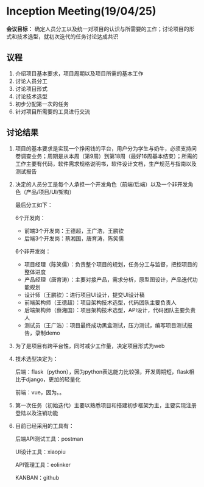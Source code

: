 # Inception Meeting(19/04/25)

**会议目标：** 确定人员分工以及统一对项目的认识与所需要的工作；讨论项目的形式和技术选型，就初次迭代的任务讨论达成共识

## 议程

1. 介绍项目基本要求，项目周期以及项目所需的基本工作
2. 讨论人员分工
3. 讨论项目形式
4. 讨论技术选型
5. 初步分配第一次的任务
6. 针对项目所需要的工具进行交流

## 讨论结果

1. 项目的基本要求是实现一个挣闲钱的平台，用户分为学生与奶牛，必须支持问卷调查业务；周期是从本周（第9周）到第18周（最好16周基本结束）；所需的工作主要有代码，软件需求规格说明书，软件设计文档，生产规范与指南以及测试报告

2. 决定的人员分工是每个人承担一个开发角色（前端/后端）以及一个非开发角色（产品/项目/UI/架构）

    最后分工如下：

    6个开发岗：

    - 前端3个开发岗：王德超，王广浩，王鹏钦
    - 后端3个开发岗：蔡湘国，唐育涛，陈笑儒

    6个非开发岗：

    - 项目经理（陈笑儒）：负责整个项目的规划，任务分工与监督，把控项目的整体进度
    - 产品经理（唐育涛）：主要对接产品，需求分析，原型图设计，产品迭代功能规划
    - 设计师（王鹏钦）：进行项目UI设计，提交UI设计稿
    - 前端架构师（王德超）：项目架构技术选型，代码团队主要负责人
    - 后端架构师（蔡湘国）：项目架构技术选型，API设计，代码团队主要负责人
    - 测试员（王广浩）：项目最终成功黑盒测试，压力测试，编写项目测试报告，录制demo

    

3. 为了是项目有跨平台性，同时减少工作量，决定项目形式为web

4. 技术选型决定为：

    后端：flask（python），因为python表达能力比较强，开发周期短，flask相比于django，更加的轻量化

    前端：vue，因为。。

5. 第一次任务（初始迭代）主要以熟悉项目和搭建初步框架为主，主要实现注册登陆以及注销功能

6. 目前已经采用的工具有：

    后端API测试工具：postman

    UI设计工具：xiaopiu

    API管理工具：eolinker

    KANBAN：github